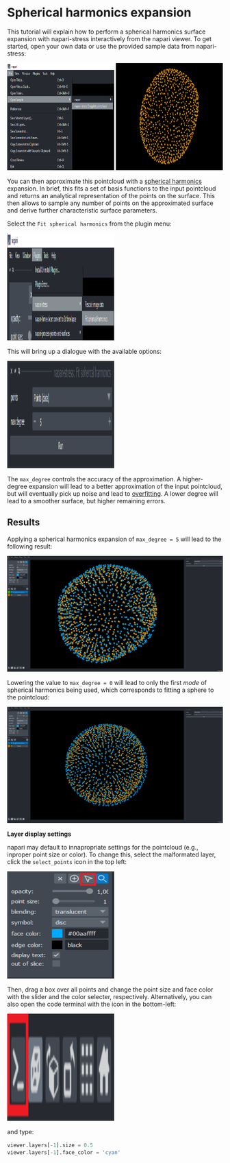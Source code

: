 # Spherical harmonics expansion

This tutorial will explain how to perform a spherical harmonics surface expansion with napari-stress interactively from the napari viewer. To get started, open your own data or use the provided sample data from napari-stress:

<img src="../../imgs/viewer_screenshots/open_sample_droplet.png" width="250" height="250"> <img src="../../imgs/viewer_screenshots/open_sample_droplet1.png" width="250" height="250">

You can then approximate this pointcloud with a [spherical harmonics](https://en.wikipedia.org/wiki/Spherical_harmonics) expansion. In brief, this fits a set of basis functions to the input pointcloud and returns an analytical representation of the points on the surface. This then allows to sample any number of points on the approximated surface and derive further characteristic surface parameters.

Select the `Fit spherical harmonics` from the plugin menu:

<img src="../../imgs/viewer_screenshots/fit_spherical_harmonics.png" width="250" height="250">

This will bring up a dialogue with the available options:

<img src="../../imgs/viewer_screenshots/fit_spherical_harmonics1.png" width="250" height="250">

The `max_degree` controls the accuracy of the approximation. A higher-degree expansion will lead to a better approximation of the input pointcloud, but will eventually pick up noise and lead to [overfitting](https://en.wikipedia.org/wiki/Overfitting). A lower degree will lead to a smoother surface, but higher remaining errors.

## Results

Applying a spherical harmonics expansion of `max_degree = 5` will lead to the following result:

<img src="../../imgs/viewer_screenshots/fit_spherical_harmonics2.png">

Lowering the value to `max_degree = 0` will lead to only the first *mode* of spherical harmonics being used, which corresponds to fitting a sphere to the pointcloud:

<img src="../../imgs/viewer_screenshots/fit_spherical_harmonics3.png">

**Layer display settings**

napari may default to innapropriate settings for the pointcloud (e.g., inproper point size or color). To change this, select the malformated layer, click the `select_points` icon in the top left:

<img src="../../imgs/viewer_screenshots/change_layer_settings.png" width="250" height="250">

Then, drag a box over all points and change the point size and face color with the slider and the color selecter, respectively. Alternatively, you can also open the code terminal with the icon in the bottom-left:

<img src="../../imgs/viewer_screenshots/open_terminal.png" width="250" height="250">

and type:

```Python
viewer.layers[-1].size = 0.5
viewer.layers[-1].face_color = 'cyan'
```
